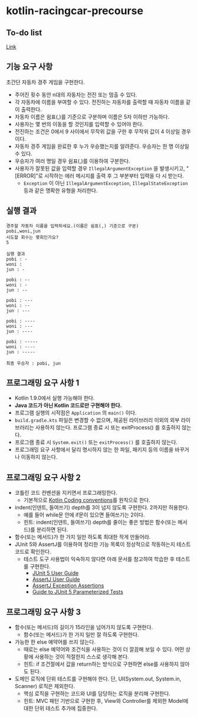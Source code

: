 # kotlin-racingcar-precourse

## To-do list

[Link](./docs/TODO.md)

## 기능 요구 사항

초간단 자동차 경주 게임을 구현한다.

- 주어진 횟수 동안 n대의 자동차는 전진 또는 멈출 수 있다. 
- 각 자동차에 이름을 부여할 수 있다. 전진하는 자동차를 출력할 때 자동차 이름을 같이 출력한다. 
- 자동차 이름은 쉼표(,)를 기준으로 구분하며 이름은 5자 이하만 가능하다. 
- 사용자는 몇 번의 이동을 할 것인지를 입력할 수 있어야 한다. 
- 전진하는 조건은 0에서 9 사이에서 무작위 값을 구한 후 무작위 값이 4 이상일 경우이다. 
- 자동차 경주 게임을 완료한 후 누가 우승했는지를 알려준다. 우승자는 한 명 이상일 수 있다. 
- 우승자가 여러 명일 경우 쉼표(,)를 이용하여 구분한다. 
- 사용자가 잘못된 값을 입력할 경우 `IllegalArgumentException` 을 발생시키고, "[ERROR]"로 시작하는 에러 메시지를 출력 후 그 부분부터 입력을 다 시 받는다. 
  - `Exception` 이 아닌 `IllegalArgumentException`, `IllegalStateException` 등과 같은 명확한 유형을 처리한다.

## 실행 결과

```text
경주할 자동차 이름을 입력하세요.(이름은 쉼표(,) 기준으로 구분) 
pobi,woni,jun
시도할 회수는 몇회인가요?
5

실행 결과
pobi : - 
woni : 
jun : -

pobi : -- 
woni : - 
jun : --

pobi : --- 
woni : -- 
jun : ---

pobi : ---- 
woni : --- 
jun : ----

pobi : ----- 
woni : ---- 
jun : -----

최종 우승자 : pobi, jun
```

## 프로그래밍 요구 사항 1

- Kotlin 1.9.0에서 실행 가능해야 한다. 
- **Java 코드가 아닌 Kotlin 코드로만 구현해야 한다.** 
- 프로그램 실행의 시작점은 `Application` 의 `main()` 이다. 
- `build.gradle.kts` 파일은 변경할 수 없으며, 제공된 라이브러리 이외의 외부 라이브러리는 사용하지 않는다. 프로그램 종료 시 또는 exitProcess() 를 호출하지 않는다.
- 프로그램 종료 시 `System.exit()` 또는 `exitProcess()` 를 호출하지 않는다.
- 프로그래밍 요구 사항에서 달리 명시하지 않는 한 파일, 패키지 등의 이름을 바꾸거나 이동하지 않는다.

## 프로그래밍 요구 사항 2

- 코틀린 코드 컨벤션을 지키면서 프로그래밍한다. 
  - 기본적으로 [Kotlin Coding conventions](https://kotlinlang.org/docs/coding-conventions.html)를 원칙으로 한다. 
- indent(인덴트, 들여쓰기) depth를 3이 넘지 않도록 구현한다. 2까지만 허용한다. 
  - 예를 들어 while문 안에 if문이 있으면 들여쓰기는 2이다.
  - 힌트: indent(인덴트, 들여쓰기) depth를 줄이는 좋은 방법은 함수(또는 메서드)를 분리하면 된다.
- 함수(또는 메서드)가 한 가지 일만 하도록 최대한 작게 만들어라. 
- JUnit 5와 AssertJ를 이용하여 정리한 기능 목록이 정상적으로 작동하는지 테스트 코드로 확인한다. 
  - 테스트 도구 사용법이 익숙하지 않다면 아래 문서를 참고하여 학습한 후 테스트를 구현한다.
    - [JUnit 5 User Guide](https://junit.org/junit5/docs/current/user-guide) 
    - [AssertJ User Guide](https://assertj.github.io/doc)
    - [AssertJ Exception Assertions](https://www.baeldung.com/assertj-exception-assertion) 
    - [Guide to JUnit 5 Parameterized Tests](https://www.baeldung.com/parameterized-tests-junit-5)

## 프로그래밍 요구 사항 3

- 함수(또는 메서드)의 길이가 15라인을 넘어가지 않도록 구현한다. 
  - 함수(또는 메서드)가 한 가지 일만 잘 하도록 구현한다. 
- 가능한 한 else 예약어를 쓰지 않는다. 
  - 때로는 else 예약어와 조건식을 사용하는 것이 더 깔끔해 보일 수 있다. 어떤 상황에 사용하는 것이 적절한지 스스로 생각해 본다. 
  - 힌트: if 조건절에서 값을 return하는 방식으로 구현하면 else를 사용하지 않아도 된다. 
- 도메인 로직에 단위 테스트를 구현해야 한다. 단, UI(System.out, System.in, Scanner) 로직은 제외한다. 
  - 핵심 로직을 구현하는 코드와 UI를 담당하는 로직을 분리해 구현한다. 
  - 힌트: MVC 패턴 기반으로 구현한 후, View와 Controller를 제외한 Model에 대한 단위 테스트 추가에 집중한다.
